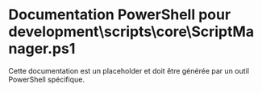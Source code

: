# Documentation PowerShell pour development\scripts\core\ScriptManager.ps1

Cette documentation est un placeholder et doit être générée par un outil PowerShell spécifique.
